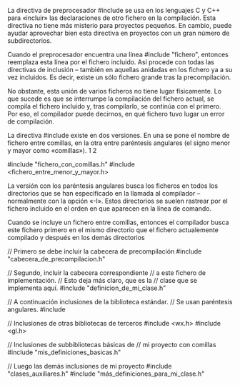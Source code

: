 
La directiva de preprocesador #include se usa en los lenguajes C y C++
para «incluir» las declaraciones de otro fichero en la compilación.
Esta directiva no tiene más misterio para proyectos pequeños. En cambio,
puede ayudar aprovechar bien esta directiva en proyectos con un gran número de subdirectorios.

Cuando el preprocesador encuentra una línea #include "fichero", entonces
reemplaza esta línea por el fichero incluido. Así procede con todas las
directivas de inclusión – también en aquellas anidadas en los fichero
ya a su vez incluidos. Es decir, existe un sólo fichero grande tras la precompilación.

No obstante, esta unión de varios ficheros no tiene lugar físicamente. Lo que sucede
es que se interrumpe la compilación del fichero actual, se compila el fichero incluido
y, tras compilarlo, se continúa con el primero. Por eso, el compilador puede
decirnos, en qué fichero tuvo lugar un error de compilación.

La directiva #include existe en dos versiones. En una se pone el nombre de 
fichero entre comillas, en la otra entre paréntesis angulares (el signo menor y mayor como «comillas»).
1
2
	
#include "fichero_con_comillas.h"
#include <fichero_entre_menor_y_mayor.h>

La versión con los paréntesis angulares busca los ficheros en todos los directorios
que se han especificado en la llamada al compilador – normalmente con la opción «-I».
Estos directorios se suelen rastrear por el fichero incluido en el orden en que
aparecen en la línea de comando.

Cuando se incluye un fichero entre comillas, entonces el compilador busca este fichero
primero en el mismo directorio que el fichero actualemente compilado y después
en los demás directorios


// Primero se debe incluir la cabecera de precompilación
#include "cabecera_de_precompilacion.h"
 
// Segundo, incluir la cabecera correspondiente
// a este fichero de implementación.
// Esto deja más claro, que es la
// clase que se implementa aquí.
#include "definicion_de_mi_clase.h"
 
// A continuación inclusiones de la biblioteca estándar.
// Se usan paréntesis angulares.
#include <vector>
 
// Inclusiones de otras bibliotecas de terceros
#include <wx.h>
#include <gl.h>
 
// Inclusiones de subbibliotecas básicas de
// mi proyecto con comillas
#include "mis_definiciones_basicas.h"
 
// Luego las demás inclusiones de mi proyecto
#include "clases_auxiliares.h"
#include "más_definiciones_para_mi_clase.h"


